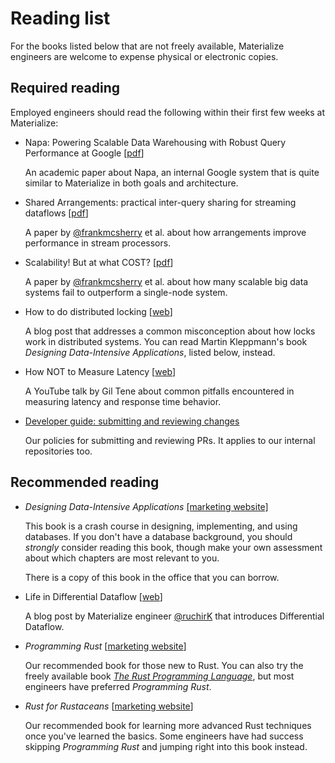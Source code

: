 # Reading list

For the books listed below that are not freely available, Materialize engineers
are welcome to expense physical or electronic copies.

## Required reading

Employed engineers should read the following within their first few weeks at
Materialize:

* Napa: Powering Scalable Data Warehousing with Robust Query Performance at Google
  [[pdf](http://www.vldb.org/pvldb/vol14/p2986-sankaranarayanan.pdf)]

  An academic paper about Napa, an internal Google system that is quite similar
  to Materialize in both goals and architecture.

* Shared Arrangements: practical inter-query sharing for streaming dataflows
  [[pdf](https://vldb.org/pvldb/vol13/p1793-mcsherry.pdf)]

  A paper by [@frankmcsherry](https://github.com/frankmcsherry) et al. about
  how arrangements improve performance in stream processors.

* Scalability! But at what COST?
  [[pdf](https://www.usenix.org/system/files/conference/hotos15/hotos15-paper-mcsherry.pdf)]

  A paper by [@frankmcsherry](https://github.com/frankmcsherry) et al. about
  how many scalable big data systems fail to outperform a single-node system.

* How to do distributed locking
  [[web](https://martin.kleppmann.com/2016/02/08/how-to-do-distributed-locking.html)]

  A blog post that addresses a common misconception about how locks work in
  distributed systems. You can read Martin Kleppmann's book *Designing
  Data-Intensive Applications*, listed below, instead.

* How NOT to Measure Latency [[web](https://www.youtube.com/watch?v=lJ8ydIuPFeU)]

  A YouTube talk by Gil Tene about common pitfalls encountered in measuring
  latency and response time behavior.

* [Developer guide: submitting and reviewing changes](guide-changes.md)

  Our policies for submitting and reviewing PRs. It applies to our internal
  repositories too.

## Recommended reading

* *Designing Data-Intensive Applications* [[marketing website]](https://dataintensive.net)

  This book is a crash course in designing, implementing, and using databases.
  If you don't have a database background, you should *strongly* consider
  reading this book, though make your own assessment about which chapters are
  most relevant to you.

  There is a copy of this book in the office that you can borrow.

* Life in Differential Dataflow [[web](https://materialize.com/life-in-differential-dataflow/)]

  A blog post by Materialize engineer [@ruchirK](https://github.com/ruchirK)
  that introduces Differential Dataflow.

* *Programming Rust* [[marketing website](https://www.oreilly.com/library/view/programming-rust-2nd/9781492052586/)]

  Our recommended book for those new to Rust. You can also try the freely
  available book [*The Rust Programming Language*](https://doc.rust-lang.org/book/),
  but most engineers have preferred *Programming Rust*.

* *Rust for Rustaceans* [[marketing website](https://rust-for-rustaceans.com)]

  Our recommended book for learning more advanced Rust techniques once you've
  learned the basics. Some engineers have had success skipping *Programming
  Rust* and jumping right into this book instead.
